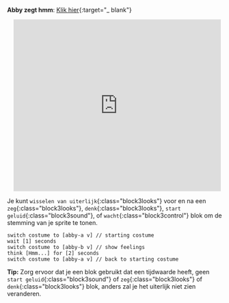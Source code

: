 **Abby zegt hmm**: [Klik hier](https://scratch.mit.edu/projects/498767227/editor){:target="_ blank"}
<div class="scratch-preview" style="margin-left: 15px;">
  <iframe allowtransparency="true" width="485" height="402" src="https://scratch.mit.edu/projects/embed/498767227/?autostart=false" frameborder="0"></iframe>
</div>

Je kunt `wisselen van uiterlijk`{:class="block3looks"} voor en na een `zeg`{:class="block3looks"}, `denk`{:class="block3looks"}, `start geluid`{:class="block3sound"}, of `wacht`{:class="block3control"} blok om de stemming van je sprite te tonen.

```blocks3
switch costume to [abby-a v] // starting costume
wait [1] seconds
switch costume to [abby-b v] // show feelings
think [Hmm...] for [2] seconds
switch costume to [abby-a v] // back to starting costume
```

**Tip:** Zorg ervoor dat je een blok gebruikt dat een tijdwaarde heeft, geen `start geluid`{:class="block3sound"} of `zeg`{:class="block3looks"} of `denk`{:class="block3looks"} blok, anders zal je het uiterlijk niet zien veranderen.



